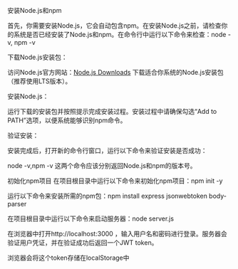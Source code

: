安装Node.js和npm

首先，你需要安装Node.js，它会自动包含npm。在安装Node.js之前，请检查你的系统是否已经安装了Node.js和npm。在命令行中运行以下命令来检查：node -v, npm -v

下载Node.js安装包：

访问Node.js官方网站：[Node.js Downloads](https://nodejs.org/en)
下载适合你系统的Node.js安装包（推荐使用LTS版本）。

安装Node.js：

运行下载的安装包并按照提示完成安装过程。安装过程中请确保勾选“Add to PATH”选项，以便系统能够识别npm命令。  

验证安装：

安装完成后，打开新的命令行窗口，运行以下命令来验证安装是否成功：

node -v,npm -v  这两个命令应该分别返回Node.js和npm的版本号。  
  
初始化npm项目
在项目根目录中运行以下命令来初始化npm项目：npm init -y

运行以下命令来安装所需的npm包：npm install express jsonwebtoken body-parser

在项目根目录中运行以下命令来启动服务器：node server.js

在浏览器中打开http://localhost:3000 ，输入用户名和密码进行登录。服务器会验证用户凭证，并在验证成功后返回一个JWT token。

浏览器会将这个token存储在localStorage中
